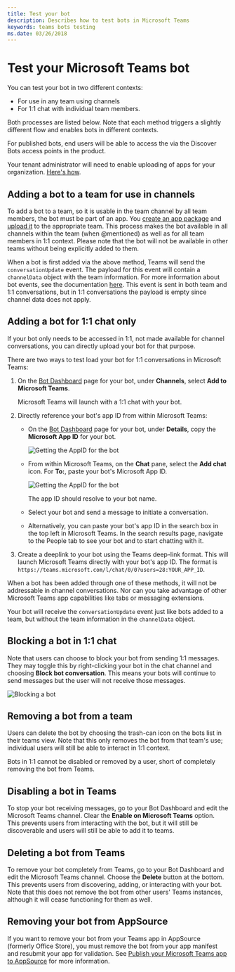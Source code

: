 ```yaml
---
title: Test your bot
description: Describes how to test bots in Microsoft Teams
keywords: teams bots testing
ms.date: 03/26/2018
---
```

# Test your Microsoft Teams bot

You can test your bot in two different contexts:

- For use in any team using channels
- For 1:1 chat with individual team members.

Both processes are listed below. Note that each method triggers a slightly different flow and enables bots in different contexts.

For published bots, end users will be able to access the via the Discover Bots access points in the product.

Your tenant administrator will need to enable uploading of apps for your organization. [Here's how](/microsoftteams/admin-settings).

## Adding a bot to a team for use in channels

To add a bot to a team, so it is usable in the team channel by all team members, the bot must be part of an app. You [create an app package](~/concepts/apps/apps-package) and [upload it](~/concepts/apps/apps-upload) to the appropriate team. This process makes the bot available in all channels within the team (when @mentioned) as well as for all team members in 1:1 context. Please note that the bot will not be available in other teams without being explicitly added to them.

When a bot is first added via the above method, Teams will send the `conversationUpdate` event. The payload for this event will contain a `channelData` object with the team information. For more information about bot events, see the documentation [here](~/concepts/bots/bots-notifications). This event is sent in both team and 1:1 conversations, but in 1:1 conversations the payload is empty since channel data does not apply.

## Adding a bot for 1:1 chat only

If your bot only needs to be accessed in 1:1, not made available for channel conversations, you can directly upload your bot for that purpose.

There are two ways to test load your bot for 1:1 conversations in Microsoft Teams:

1. On the [Bot Dashboard](https://dev.botframework.com/bots) page for your bot, under **Channels**, select **Add to Microsoft Teams**.

   Microsoft Teams will launch with a 1:1 chat with your bot.

2. Directly reference your bot's app ID from within Microsoft Teams:
   * On the [Bot Dashboard](https://dev.botframework.com/bots) page for your bot, under **Details**, copy the **Microsoft App ID** for your bot.
  
     ![Getting the AppID for the bot](~/assets/images/bots_appid_botframework.png)
  
   * From within Microsoft Teams, on the **Chat** pane, select the **Add chat** icon. For **To:**, paste your bot's Microsoft App ID.
  
     ![Getting the AppID for the bot](~/assets/images/bots_uploading.png)
    
     The app ID should resolve to your bot name.

   * Select your bot and send a message to initiate a conversation.

   * Alternatively, you can paste your bot's app ID in the search box in the top left in Microsoft Teams. In the search results page, navigate to the People tab to see your bot and to start chatting with it.

3. Create a deeplink to your bot using the Teams deep-link format. This will launch Microsoft Teams directly with your bot's app ID. The format is `https://teams.microsoft.com/l/chat/0/0?users=28:YOUR_APP_ID`.

When a bot has been added through one of these methods, it will not be addressable in channel conversations. Nor can you take advantage of other Microsoft Teams app capabilities like tabs or messaging extensions.

Your bot will receive the `conversationUpdate` event just like bots added to a team, but without the team information in the `channelData` object.

## Blocking a bot in 1:1 chat

Note that users can choose to block your bot from sending 1:1 messages. They may toggle this by right-clicking your bot in the chat channel and choosing **Block bot conversation**. This means your bots will continue to send messages but the user will not receive those messages.

![Blocking a bot](~/assets/images/bots/botdisable.png)

## Removing a bot from a team

Users can delete the bot by choosing the trash-can icon on the bots list in their teams view. Note that this only removes the bot from that team's use; individual users will still be able to interact in 1:1 context.

Bots in 1:1 cannot be disabled or removed by a user, short of completely removing the bot from Teams.

## Disabling a bot in Teams

To stop your bot receiving messages, go to your Bot Dashboard and edit the Microsoft Teams channel. Clear the **Enable on Microsoft Teams** option. This prevents users from interacting with the bot, but it will still be discoverable and users will still be able to add it to teams.

## Deleting a bot from Teams

To remove your bot completely from Teams, go to your Bot Dashboard and edit the Microsoft Teams channel. Choose the **Delete** button at the bottom. This prevents users from discovering, adding, or interacting with your bot. Note that this does not remove the bot from other users' Teams instances, although it will cease functioning for them as well.

## Removing your bot from AppSource

If you want to remove your bot from your Teams app in AppSource (formerly Office Store), you must remove the bot from your app manifest and resubmit your app for validation. See [Publish your Microsoft Teams app to AppSource](~/publishing/apps-publish) for more information.
